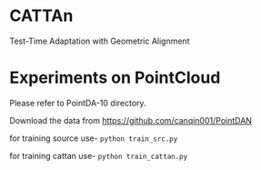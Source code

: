 # CATTAn
Test-Time Adaptation with Geometric Alignment
# Experiments on PointCloud
Please refer to PointDA-10 directory.

Download the data from https://github.com/canqin001/PointDAN

for training source use- `python train_src.py`

for training cattan use- `python train_cattan.py`


